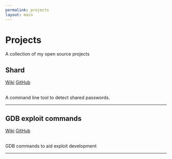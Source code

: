 ```yaml
---
permalink: projects
layout: main
---
```


<div class="row">
  <div class="col-md-12">
    <div class="jumbotron">
      <h1>Projects</h1>
      <p>A collection of my open source projects</p>
    </div>
  </div>
</div>

<div class="container">
  <div class="row">
    <div class="col-md-4">
      <h2>Shard</h2>
      <a href="https://philwantsfish.github.io/shard"><span class="badge badge-primary">Wiki</span></a>
      <a href="http://github.com/philwantsfish/shard"><span class="badge badge-primary">GitHub</span></a>
    </div>
    <div class="col-md-8">
      <br/>
      <p>A command line tool to detect shared passwords.</p>
    </div>
  </div>

  <hr/>

  <div class="row">
    <div class="col-md-4">
      <h2>GDB exploit commands</h2>
      <a href="http://philwantsfish.github.io/gdb_commands"><span class="badge badge-primary">Wiki</span></a>
      <a href="http://github.com/philwantsfish/gdb_commands"><span class="badge badge-primary">GitHub</span></a>
    </div>
    <div class="col-md-8">
      <br/>
      <p>GDB commands to aid exploit development</p>
    </div>
  </div>
  <hr/>
</div>